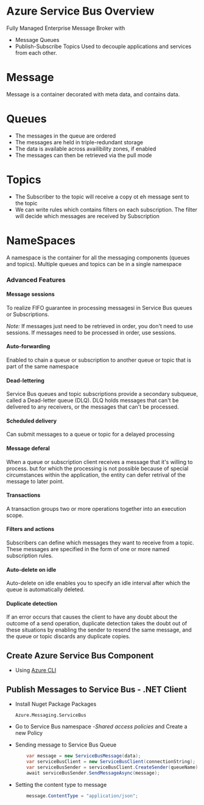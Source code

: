 # Azure Service Bus Overview
Fully Managed Enterprise Message Broker with
- Message Queues
- Publish-Subscribe Topics
Used to decouple applications and services from each other.

# Message
Message is a container decorated with meta data, and contains data.

# Queues
- The messages in the queue are ordered
- The messages are held in triple-redundant storage
- The data is available across availibility zones, if enabled
- The messages can then be retrieved via the pull mode

# Topics
- The Subscriber to the topic will receive a copy ot eh message sent to the topic
- We can write rules which contains filters on each subscription. The filter will decide which messages are received by Subscription

# NameSpaces
A namespace is the container for all the messaging components (queues and topics). Multiple queues and topics can be in a single namespace

### Advanced Features

#### Message sessions
To realize FIFO guarantee in processing messagesi in Service Bus queues or Subscriptions.

*Note:* If messages just need to be retrieved in order, you don't need to use sessions. If messages need to be processed in order, use sessions.

#### Auto-forwarding
Enabled to chain a queue or subscription to another queue or topic that is part of the same namespace

#### Dead-lettering
Service Bus queues and topic subscriptions provide a secondary subqueue, called a Dead-letter queue (DLQ). DLQ holds messages that can't be delivered to any receivers, or the messages that can't be processed.

#### Scheduled delivery
Can submit messages to a queue or topic for a delayed processing

#### Message deferal
When a queue or subscription client receives a message that it's willing to process. but for which the processing is not possible because of special circumstances within the application, the entity can defer retrival of the message to later point.

#### Transactions
A transaction groups two or more operations together into an execution scope.

#### Filters and actions
Subscribers can define which messages they want to receive from a topic. These messages are specified in the form of one or more named subscription rules.

#### Auto-delete on idle
Auto-delete on idle enables you to specify an idle interval after which the queue is automatically deleted.

#### Duplicate detection
If an error occurs that causes the client to have any doubt about the outcome of a send operation, duplicate detection takes the doubt out of these situations by enabling the sender to resend the same message, and the queue or topic discards any duplicate copies.

## Create Azure Service Bus Component
- Using [Azure CLI](1_CreateAzureServiceBusCLI.md)

## Publish Messages to Service Bus - .NET Client

- Install Nuget Package Packages
    ```
    Azure.Messaging.ServiceBus
    ```

- Go to Service Bus namespace -*Shared access policies* and Create a new Policy

- Sending message to Service Bus Queue
    ```csharp
        var message = new ServiceBusMessage(data);
        var serviceBusClient = new ServiceBusClient(connectionString);
        var serviceBusSender = serviceBusClient.CreateSender(queueName);
        await serviceBusSender.SendMessageAsync(message);
    ```

-   Setting the content type to message
    ```csharp
        message.ContentType = "application/json";
    ```

